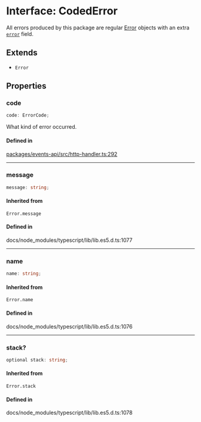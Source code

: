 # Interface: CodedError

All errors produced by this package are regular
[Error](https://developer.mozilla.org/en-US/docs/Web/JavaScript/Reference/Global_Objects/Error) objects with
an extra [`error`](CodedError.md#code) field.

## Extends

- `Error`

## Properties

### code

```ts
code: ErrorCode;
```

What kind of error occurred.

#### Defined in

[packages/events-api/src/http-handler.ts:292](https://github.com/slackapi/node-slack-sdk/blob/c15385ef93ccdde9702f52f7d1f445999203d794/packages/events-api/src/http-handler.ts#L292)

***

### message

```ts
message: string;
```

#### Inherited from

`Error.message`

#### Defined in

docs/node\_modules/typescript/lib/lib.es5.d.ts:1077

***

### name

```ts
name: string;
```

#### Inherited from

`Error.name`

#### Defined in

docs/node\_modules/typescript/lib/lib.es5.d.ts:1076

***

### stack?

```ts
optional stack: string;
```

#### Inherited from

`Error.stack`

#### Defined in

docs/node\_modules/typescript/lib/lib.es5.d.ts:1078
